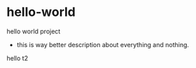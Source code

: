 # hello-world
hello world project

* this is way better description about everything and nothing.

hello t2
